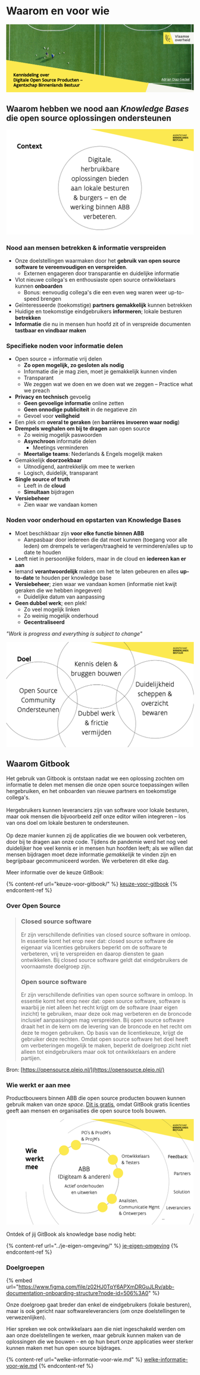 # Waarom en voor wie

![Kennisdeling over digitale open source producten voor ABB.](<../../.gitbook/assets/Screenshot 2021-06-17 at 16.39.15 (1).png>)

## Waarom hebben we nood aan _Knowledge Bases_ die open source oplossingen ondersteunen

![Herbruikbare oplossingen voor lokale besturen & burgers en voor de werking van ABB.](<../../.gitbook/assets/Screenshot 2021-06-17 at 17.07.54.png>)

### **Nood aan mensen betrekken & informatie verspreiden**

* Onze doelstellingen waarmaken door het **gebruik van open source software te vereenvoudigen en verspreiden**.
  * Externen engageren door transparantie en duidelijke informatie
* Vlot nieuwe collega's en enthousiaste open source ontwikkelaars kunnen **onboarden**
  * Bonus: eenvoudig collega's die een even weg waren weer up-to-speed brengen
* Geïnteresseerde (toekomstige) **partners gemakkelijk** kunnen betrekken
* Huidige en toekomstige eindgebruikers **informeren**; lokale besturen **betrekken**
* **Informatie** die nu in mensen hun hoofd zit of in verspreide documenten **tastbaar en vindbaar maken**

### Specifieke noden voor informatie delen

* Open source = informatie vrij delen
  * **Zo open mogelijk, zo gesloten als nodig**
  * Informatie die je mag zien, moet je gemakkelijk kunnen vinden
  * Transparant
  * We zeggen wat we doen en we doen wat we zeggen – Practice what we preach
* **Privacy en technisch** gevoelig
  * **Geen gevoelige informatie** online zetten
  * **Geen onnodige publiciteit** in de negatieve zin
  * Gevoel voor **veiligheid**
* Een plek om **overal te geraken** (en **barrières invoeren waar nodig**)
* **Drempels weghalen om bij te dragen** aan open source
  * Zo weinig mogelijk paswoorden
  * **Asynchroon** informatie delen
    * Meetings verminderen
  * **Meertalige teams**: Nederlands & Engels mogelijk maken
* Gemakkelijk **doorzoekbaar**
  * Uitnodigend, aantrekkelijk om mee te werken
  * Logisch, duidelijk, transparant
* **Single source of truth**
  * Leeft in de **cloud**
  * **Simultaan** bijdragen
* **Versiebeheer**
  * Zien waar we vandaan komen

### Noden voor onderhoud en opstarten van Knowledge Bases

* Moet beschikbaar zijn **voor elke functie binnen ABB**
  * Aanpasbaar door iedereen die dat moet kunnen (toegang voor alle leden) om drempels te verlagen/traagheid te verminderen/alles up to date te houden
* Leeft niet in persoonlijke folders, maar in de cloud en **iedereen kan er aan**
* Iemand **verantwoordelijk** maken om het te laten gebeuren en alles **up-to-date** te houden  per knowledge base
* **Versiebeheer**; zien waar we vandaan komen (informatie niet kwijt geraken die we hebben ingegeven)
  * Duidelijke datum van aanpassing
* **Geen dubbel werk**; een plek!
  * Zo veel mogelijk linken
  * Zo weinig mogelijk onderhoud
  * **Gecentraliseerd**

_"Work is progress and everything is subject to change"_

![Ons doel: samenwerken](<../../.gitbook/assets/Screenshot 2021-06-17 at 17.09.21.png>)

## Waarom Gitbook

Het gebruik van Gitbook is ontstaan nadat we een oplossing zochten om informatie te delen met mensen die onze open source toepassingen willen hergebruiken, en het onboarden van nieuwe partners en toekomstige collega's.\
\
Hergebruikers kunnen leveranciers zijn van software voor lokale besturen, maar ook mensen die bijvoorbeeld zelf onze editor willen integreren – los van ons doel om lokale besturen te ondersteunen.\
\
Op deze manier kunnen zij de applicaties die we bouwen ook verbeteren, door bij te dragen aan onze code. Tijdens de pandemie werd het nog veel duidelijker hoe veel kennis er in mensen hun hoofden leeft; als we willen dat mensen bijdragen moet deze informatie _gemakkelijk_ te vinden zijn en begrijpbaar gecommuniceerd worden. We verbeteren dit elke dag.

Meer informatie over de keuze GitBook:

{% content-ref url="keuze-voor-gitbook/" %}
[keuze-voor-gitbook](keuze-voor-gitbook/)
{% endcontent-ref %}

### **Over Open Source**

> ### **Closed source software**
>
> Er zijn verschillende definities van closed source software in omloop. In essentie komt het erop neer dat: closed source software de eigenaar via licenties gebruikers beperkt om de software te verbeteren, vrij te verspreiden en daarop diensten te gaan ontwikkelen. Bij closed source software geldt dat eindgebruikers de voornaamste doelgroep zijn.
>
> ### **Open source software**
>
> Er zijn verschillende definities van open source software in omloop. In essentie komt het erop neer dat: open source software, software is waarbij je niet alleen het recht krijgt om de software (naar eigen inzicht) te gebruiken, maar deze ook mag verbeteren en de broncode inclusief aanpassingen mag verspreiden. Bij open source software draait het in de kern om de levering van de broncode en het recht om deze te mogen gebruiken. Op basis van de licentiekeuze, krijgt de gebruiker deze rechten. Omdat open source software het doel heeft om verbeteringen mogelijk te maken, beperkt de doelgroep zicht niet alleen tot eindgebruikers maar ook tot ontwikkelaars en andere partijen.

Bron: [https://opensource.pleio.nl/](https://opensource.pleio.nl/)

### Wie werkt er aan mee

Productbouwers binnen ABB die open source producten bouwen kunnen gebruik maken van onze _space_. [Dit is gratis](../../#is-gitbook-gratis), omdat GitBook gratis licenties geeft aan mensen en organisaties die open source tools bouwen.

![De product teams werken uit, anderen dragen bij door feedback.](<../../.gitbook/assets/Screenshot 2021-06-18 at 10.36.54.png>)

Ontdek of jij GitBook als knowledge base nodig hebt:

{% content-ref url="../je-eigen-omgeving/" %}
[je-eigen-omgeving](../je-eigen-omgeving/)
{% endcontent-ref %}

### Doelgroepen

{% embed url="https://www.figma.com/file/z02HJ0TqY6APXmDRGuJLRv/abb-documentation-onboarding-structure?node-id=506%3A0" %}

Onze doelgroep gaat breder dan enkel de eindgebruikers (lokale besturen), maar is ook gericht naar softwareleveranciers (om onze doelstellingen te verwezenlijken).

Hier spreken we ook ontwikkelaars aan die niet ingeschakeld werden om aan onze doelstellingen te werken, maar gebruik kunnen maken van de oplossingen die we bouwen – en op hun beurt onze applicaties weer sterker kunnen maken met hun open source bijdrages.

{% content-ref url="welke-informatie-voor-wie.md" %}
[welke-informatie-voor-wie.md](welke-informatie-voor-wie.md)
{% endcontent-ref %}
